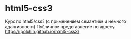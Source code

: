 # html5-css3
Курс по html5/css3 (с применением семантики и немного адаптивности)
Публичное представление по адресу https://ipoluhin.github.io/html5-css3/

